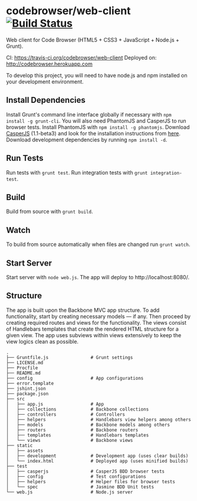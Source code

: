 # codebrowser/web-client [![Build Status](https://travis-ci.org/kesapojat/codebrowser-web-client.png?branch=master)](https://travis-ci.org/kesapojat/codebrowser-web-client/)

Web client for Code Browser (HTML5 + CSS3 + JavaScript + Node.js + Grunt).

CI: https://travis-ci.org/codebrowser/web-client
Deployed on: http://codebrowser.herokuapp.com

To develop this project, you will need to have node.js and npm installed on your development environment.

## Install Dependencies

Install Grunt's command line interface globally if necessary with `npm install -g grunt-cli`. You will also need
PhantomJS and CasperJS to run browser tests. Install PhantomJS with `npm install -g phantomjs`. Download
[CasperJS](http://casperjs.org/) (1.1-beta3) and look for the installation instructions from [here](http://docs.casperjs.org/en/latest/installation.html).
Download development dependencies by running `npm install -d`.

## Run Tests

Run tests with `grunt test`. Run integration tests with `grunt integration-test`.

## Build

Build from source with `grunt build`.

## Watch

To build from source automatically when files are changed run `grunt watch`.

## Start Server

Start server with `node web.js`. The app will deploy to http://localhost:8080/.

## Structure

The app is built upon the Backbone MVC app structure. To add functionality, start by creating necessary models — if any.
Then proceed by creating required routes and views for the functionality. The views consist of Handlebars templates
that create the rendered HTML structure for a given view. The app uses subviews within views extensively to keep the
view logics clean as possible.

```
.
├── Gruntfile.js                # Grunt settings
├── LICENSE.md
├── Procfile
├── README.md
├── config                      # App configurations
├── error.template
├── jshint.json
├── package.json
├── src
│   ├── app.js                  # App
│   ├── collections             # Backbone collections
│   ├── controllers             # Controllers
│   ├── helpers                 # Handlebars view helpers among others
│   ├── models                  # Backbone models among others
│   ├── routers                 # Backbone routers
│   ├── templates               # Handlebars templates
│   └── views                   # Backbone views
├── static
│   ├── assets
│   ├── development             # Development app (uses clear builds)
│   └── index.html              # Deployed app (uses minified builds)
├── test
│   ├── casperjs                # CasperJS BDD browser tests
│   ├── config                  # Test configurations
│   ├── helpers                 # Helper files for browser tests
│   └── spec                    # Jasmine BDD Unit tests
└── web.js                      # Node.js server
```
